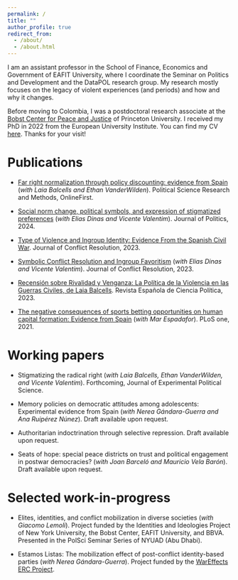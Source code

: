 ```yaml
---
permalink: /
title: ""
author_profile: true
redirect_from: 
  - /about/
  - /about.html
---
```


I am an assistant professor in the School of Finance, Economics and Government of EAFIT University, where I coordinate the Seminar on Politics and Development and the DataPOL research group. My research mostly focuses on the legacy of violent experiences (and periods) and how and why it changes.


Before moving to Colombia, I was a postdoctoral research associate at the [Bobst Center for Peace and Justice](https://bobst.princeton.edu/) of Princeton University. I received my PhD in 2022 from the European University Institute. You can find my CV [here](https://www.dropbox.com/scl/fi/tadg4gorjnngzagutktgd/202505_cv.pdf?rlkey=lsg13ibf8b3pnfuir3gkos6pe&st=khbsjd1y&dl=0). Thanks for your visit!




Publications
======

- [Far right normalization through policy discounting: evidence from Spain](https://www.cambridge.org/core/journals/political-science-research-and-methods/article/discounting-extreme-positions-party-normalization-and-support-for-the-far-right/778405D465952022DD2E23FF02087D6A) (*with Laia Balcells and Ethan VanderWilden*). Political Science Research and Methods, OnlineFirst.

- [Social norm change, political symbols, and expression of stigmatized preferences](https://www.journals.uchicago.edu/doi/abs/10.1086/726951?journalCode=jop) (*with Elias Dinas and Vicente Valentim*). Journal of Politics, 2024.

- [Type of Violence and Ingroup Identity: Evidence From the Spanish Civil War](https://doi.org/10.1177/00220027231190099). Journal of Conflict Resolution, 2023.

- [Symbolic Conflict Resolution and Ingroup Favoritism](https://doi.org/10.1177/00220027231155323) (*with Elias Dinas and Vicente Valentim*). Journal of Conflict Resolution, 2023.

- [Recensión sobre Rivalidad y Venganza: La Política de la Violencia en las Guerras Civiles, de Laia Balcells](https://recyt.fecyt.es/index.php/recp/article/view/96201). Revista Española de Ciencia Política, 2023.

- [The negative consequences of sports betting opportunities on human capital formation: Evidence from Spain](https://doi.org/10.1371/journal.pone.0258857) (*with Mar Espadafor*). PLoS one, 2021.



Working papers
======

- Stigmatizing the radical right (*with Laia Balcells, Ethan VanderWilden, and Vicente Valentim*). Forthcoming, Journal of Experimental Political Science.

- Memory policies on democratic attitudes among adolescents: Experimental evidence from Spain (*with Nerea Gándara-Guerra and Ana Ruipérez Núnez*). Draft available upon request.

- Authoritarian indoctrination through selective repression. Draft available upon request. 

- Seats of hope: special peace districts on trust and political engagement in postwar democracies? (*with Joan Barceló and Mauricio Vela Barón*). Draft available upon request. 


Selected work-in-progress
======

- Elites, identities, and conflict mobilization in diverse societies (*with Giacomo Lemoli*). Project funded by the Identities and Ideologies Project of New York University, the Bobst Center, EAFIT University, and BBVA. Presented in the PolSci Seminar Series of NYUAD (Abu Dhabi).

- Estamos Listas: The mobilization effect of post-conflict identity-based parties (*with Nerea Gándara-Guerra*). Project funded by the [WarEffects ERC Project](https://www.wareffects.eu/people).
